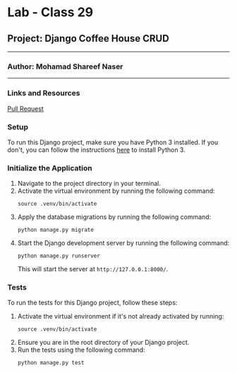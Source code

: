 # Lab - Class 29

## Project: Django Coffee House CRUD

---

### Author: Mohamad Shareef Naser

---

### Links and Resources

[Pull Request](https://github.com/mshnas9/coffee_house/pull/1)

### Setup

To run this Django project, make sure you have Python 3 installed. If you don't, you can follow the instructions [here](https://wsvincent.com/install-python/#install-python-on-linux) to install Python 3.

### Initialize the Application

1. Navigate to the project directory in your terminal.
2. Activate the virtual environment by running the following command:
   ```
   source .venv/bin/activate
   ```
3. Apply the database migrations by running the following command:
   ```
   python manage.py migrate
   ```
4. Start the Django development server by running the following command:
   ```
   python manage.py runserver
   ```
   This will start the server at `http://127.0.0.1:8000/`.

### Tests

To run the tests for this Django project, follow these steps:

1. Activate the virtual environment if it's not already activated by running:
   ```
   source .venv/bin/activate
   ```
2. Ensure you are in the root directory of your Django project.
3. Run the tests using the following command:
   ```
   python manage.py test
   ```

